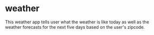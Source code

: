 # weather
This weather app tells user what the weather is like today as well as the weather forecasts for the next five days based on the user's zipcode.
